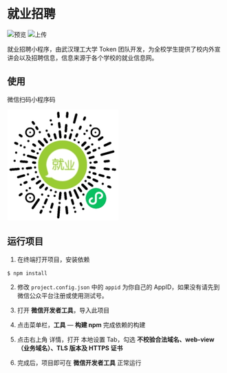 # 就业招聘

![预览](https://github.com/crazyurus/recruit-miniprogram/actions/workflows/preview.yml/badge.svg) 
![上传](https://github.com/crazyurus/recruit-miniprogram/actions/workflows/upload.yml/badge.svg)

就业招聘小程序，由武汉理工大学 Token 团队开发，为全校学生提供了校内外宣讲会以及招聘信息，信息来源于各个学校的就业信息网。

## 使用

微信扫码小程序码

![QRCode](images/qrcode.jpg)

## 运行项目

1. 在终端打开项目，安装依赖

```bash
$ npm install
```

2. 修改 `project.config.json` 中的 `appid` 为你自己的 AppID，如果没有请先到微信公众平台注册或使用测试号。

3. 打开 **微信开发者工具**，导入此项目

4. 点击菜单栏，**工具** — **构建 npm** 完成依赖的构建

5. 点击右上角 详情，打开 本地设置 Tab，勾选 **不校验合法域名、web-view（业务域名）、TLS 版本及 HTTPS 证书**

6. 完成后，项目即可在 **微信开发者工具** 正常运行